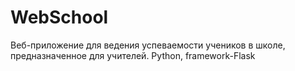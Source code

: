 # WebSchool
Веб-приложение для ведения успеваемости учеников в школе, предназначенное для учителей. Python, framework-Flask
